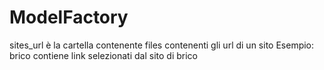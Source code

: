 # ModelFactory

sites_url è la cartella contenente files contenenti gli url di un sito
Esempio: brico contiene link selezionati dal sito di brico
